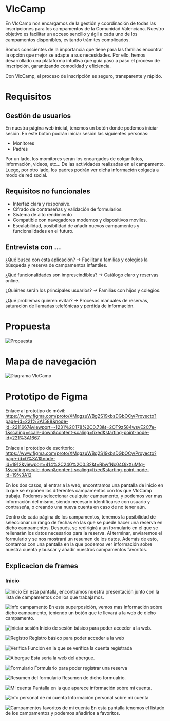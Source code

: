 # VlcCamp
En VlcCamp nos encargamos de la gestión y coordinación de todas las inscripciones para los campamentos de la Comunidad Valenciana. Nuestro objetivo es facilitar un acceso sencillo y ágil a cada uno de los campamentos disponibles, evitando trámites complicados.

Somos conscientes de la importancia que tiene para las familias encontrar la opción que mejor se adapte a sus necesidades. Por ello, hemos desarrollado una plataforma intuitiva que guía paso a paso el proceso de inscripción, garantizando comodidad y eficiencia.

Con VlcCamp, el proceso de inscripción es seguro, transparente y rápido.

# Requisitos

## Gestión de usuarios

En nuestra página web inicial, tenemos un botón donde podemos iniciar sesión. En este botón podrán iniciar sesión las siguientes personas:
- Monitores
- Padres

Por un lado, los momitores serán los encargados de colgar fotos, información, videos, etc... De las actividades realizadas en el campamento. Luego, por otro lado, los padres podrán ver dicha información colgada a modo de red social.

## Requisitos no funcionales

- Interfaz clara y responsive.
- Cifrado de contraseñas y validación de formularios.
- Sistema de alto rendimiento
- Compatible con navegadores modernos y dispositivos moviles.
- Escalabilidad, posibilidad de añadir nuevos campamentos y funcionalidades en el futuro.

## Entrevista con ...

¿Qué busca con esta aplicación? → Facilitar a familias y colegios la búsqueda y reserva de campamentos infantiles.

¿Qué funcionalidades son imprescindibles? → Catálogo claro y reservas online.

¿Quiénes serán los principales usuarios? → Familias con hijos y colegios.

¿Qué problemas quieren evitar? → Procesos manuales de reservas, saturación de llamadas telefónicas y pérdida de información.

# Propuesta
![Propuesta](./prototipo.jpeg)

# Mapa de navegación

![Diagrama VlcCamp](./VlcCampDiagrama.drawio.png)

# Prototipo de Figma


Enlace al prototipo de móvil: https://www.figma.com/proto/XMqgzuWBg2S19xbsDGbOCy/Proyecto?page-id=221%3A1588&node-id=2211667&viewport=-1231%2C178%2C0.73&t=2OT9z584wsvE2C7e-1&scaling=scale-down&content-scaling=fixed&starting-point-node-id=221%3A1667

Enlace al prototipo de escritorio: https://www.figma.com/proto/XMqgzuWBg2S19xbsDGbOCy/Proyecto?page-id=0%3A1&node-id=1912&viewport=414%2C240%2C0.32&t=RbwfNc04QjxXuMfg-1&scaling=scale-down&content-scaling=fixed&starting-point-node-id=19%3A12

En los dos casos, al entrar a la web, encontramos una pantalla de inicio en la que se exponen los diferentes campamentos con los que VlcCamp trabaja. Podemos seleccionar cualquier campamento, y podemos ver mas información del mismo, siendo necesario identificarse con usuario y contraseña, o creando una nueva cuenta en caso de no tener aún.

Dentro de cada página de los campamentos, tenemos la posibilidad de seleccionar un rango de fechas en las que se puede hacer una reserva en dicho campamentos. Después, se redirigirá a un formulario en el que se rellenarán los datos necesarios para la reserva. Al terminar, enviaremos el formulario y se nos mostrará un resumen de los datos.
Además de esto, contamos con una pantalla en la que podemos ver información sobre nuestra cuenta y buscar y añadir nuestros campamentos favoritos. 

## Explicacion de frames

### Inicio

![Inicio](./imgs/inicio.png)
En esta pantalla, encontramos nuestra presentación junto con la lista de campamentos con los que trabajamos.

![Info campamento](./imgs/info-camp.png)
En esta superposición, vemos mas información sobre dicho campamento, teniendo un botón que te llevará a la web de dicho campamento.

![Iniciar sesión](./imgs/iniciar-sesion.png)
Inicio de sesión básico para poder acceder a la web.

![Registro](./imgs/crear-cuenta.png)
Registro básico para poder acceder a la web

![Verifica](./imgs/verifica.png)
Función en la que se verifica la cuenta registrada

![Albergue](./imgs/albergue.png)
Esta sería la web del abergue.

![Formulario](./imgs/formulario.png)
Formulario para poder registrar una reserva

![Resumen del formulario](./imgs/resumen.png)
Resumen de dicho formualrio.

![Mi cuenta](./imgs/mi-cuenta.png)
Pantalla en la que aparece información sobre mi cuenta. 

![Info personal de mi cuenta](./imgs/info-personal-mi-cuenta.png)
Información personal sobre mi cuenta

![Campamentos favoritos de mi cuenta](./imgs/campamentos-fav-mi-cuenta)
En esta pantalla tenemos el listado de los campamentos y podemos añadirlos a favoritos. 

